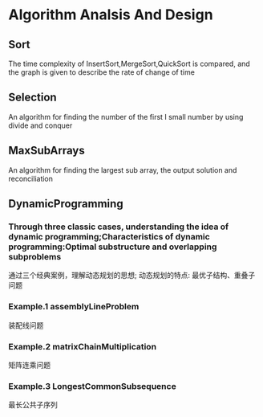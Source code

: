 # Algorithm Analsis And Design

## Sort

The time complexity of InsertSort,MergeSort,QuickSort is compared, and the graph is given to describe the rate of change of time

## Selection 

An algorithm for finding the number of the first I small number by using divide and conquer

## MaxSubArrays

An algorithm for finding the largest sub array, the output solution and reconciliation

## DynamicProgramming
### Through three classic cases, understanding the idea of dynamic programming;Characteristics of dynamic programming:Optimal substructure and overlapping subproblems
通过三个经典案例，理解动态规划的思想;
动态规划的特点:
最优子结构、重叠子问题
### Example.1 assemblyLineProblem
装配线问题
### Example.2 matrixChainMultiplication
矩阵连乘问题
### Example.3 LongestCommonSubsequence
最长公共子序列
